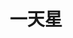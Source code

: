 ---
title: 一天星
description: 微波澄不动，冷浸一天星。
image:  /covers/cover7.png

# Badge style
style:
    background: "#2e317c"
#     color: "#fff"
---